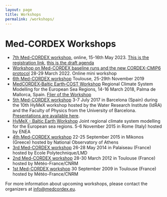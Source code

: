```yaml
---
layout: page
title: Workshops
permalink: /workshops/
---
```




# Med-CORDEX Workshops

- [7th Med-CORDEX workshop](/workshops/7th-med-cordex-workshop/), online, 15-16th May 2023. [This is the registration link](#), [this is the draft agenda](#)
- [Workshop on Med-CORDEX baseline runs and the new CORDEX-CMIP6 protocol](/workshops/baseline-cmip6-protocol/) 28-29 March 2022. Online mini workshop
- [6th Med-CORDEX workshop](/workshops/6th-med-cordex-workshop/) Toulouse, 25-29th November 2019
- [MedCORDEX‐Baltic Earth‐COST Workshop](/workshops/medcordex-baltic-earth-cost/) Regional Climate System Modelling for the European Sea Regions, 14-16 March 2018, Palma de Mallorca, Spain. [Flier of the Workshop](#)
- [5th Med-CORDEX workshop](/workshops/5th-med-cordex-workshop/) 3-7 July 2017 in Barcelona (Spain) during the 10th HyMeX workshop hosted by the Water Research Institute (IdRA) and the Faculty of Physics from the University of Barcelona. [Presentations are available here](#).
- [HyMeX - Baltic Earth Workshop](/workshops/hymex-baltic-earth/) Joint regional climate system modelling for the European sea regions. 5-6 November 2015 in Rome (Italy) hosted by ENEA
- [4th Med-CORDEX workshop](/workshops/4th-med-cordex-workshop/) 22-25 September 2015 in Mikonos (Greece) hosted by National Observatory of Athens
- [3rd Med-CORDEX workshop](/workshops/3rd-med-cordex-workshop/) 26-28 May 2014 in Palaiseau (France) hosted by Ecole Polytechnique/LMD
- [2nd Med-CORDEX workshop](/workshops/2nd-med-cordex-workshop/) 28-30 March 2012 in Toulouse (France) hosted by Météo-France/CNRM
- [1st Med-CORDEX workshop](/workshops/1st-med-cordex-workshop/) 30 September 2009 in Toulouse (France) hosted by Météo-France/CNRM

For more information about upcoming workshops, please contact the organizers at info@medcordex.eu.
